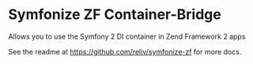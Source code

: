 # Symfonize ZF Container-Bridge
Allows you to use the Symfony 2 DI container in Zend Framework 2 apps

See the readme at https://github.com/reliv/symfonize-zf for more docs.
